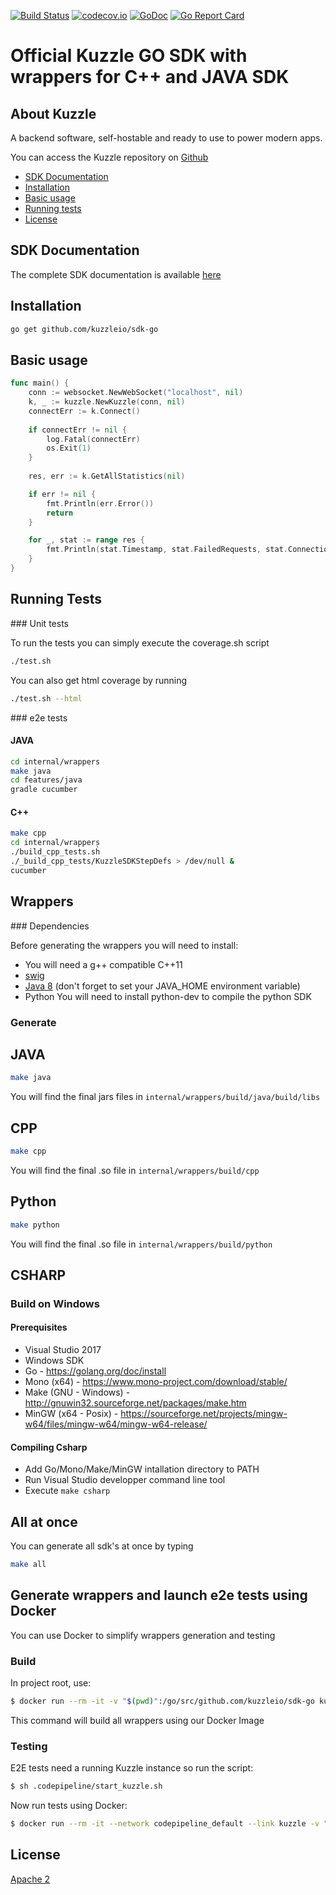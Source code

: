 [![Build Status](https://travis-ci.org/kuzzleio/sdk-go.svg?branch=master)](https://travis-ci.org/kuzzleio/sdk-go) [![codecov.io](http://codecov.io/github/kuzzleio/sdk-php/coverage.svg?branch=master)](http://codecov.io/github/kuzzleio/sdk-go?branch=master) [![GoDoc](https://godoc.org/github.com/kuzzleio/sdk-go?status.svg)](https://godoc.org/github.com/kuzzleio/sdk-go)
[![Go Report Card](https://goreportcard.com/badge/github.com/kuzzleio/sdk-go)](https://goreportcard.com/report/github.com/kuzzleio/sdk-go)

Official Kuzzle GO SDK with wrappers for C++ and JAVA SDK
======

## About Kuzzle

A backend software, self-hostable and ready to use to power modern apps.

You can access the Kuzzle repository on [Github](https://github.com/kuzzleio/kuzzle)

* [SDK Documentation](https://godoc.org/github.com/kuzzleio/sdk-go)
* [Installation](#installation)
* [Basic usage](#basic-usage)
* [Running tests](#tests)
* [License](#license)

## SDK Documentation

The complete SDK documentation is available [here](http://docs.kuzzle.io/sdk-reference/)

## Installation

````sh
go get github.com/kuzzleio/sdk-go
````

## Basic usage

````go
func main() {
    conn := websocket.NewWebSocket("localhost", nil)
    k, _ := kuzzle.NewKuzzle(conn, nil)
    connectErr := k.Connect()
	
    if connectErr != nil {
		log.Fatal(connectErr)
		os.Exit(1)
    }
    
    res, err := k.GetAllStatistics(nil)

    if err != nil {
        fmt.Println(err.Error())
        return
    }

    for _, stat := range res {
        fmt.Println(stat.Timestamp, stat.FailedRequests, stat.Connections, stat.CompletedRequests, stat.OngoingRequests)
    }
}


````

## <a name="tests"></a> Running Tests

### Unit tests

To run the tests you can simply execute the coverage.sh script
```sh
./test.sh
```

You can also get html coverage by running
```sh
./test.sh --html
```
### e2e tests

#### JAVA

```sh
cd internal/wrappers
make java
cd features/java
gradle cucumber
```

#### C++

```sh
make cpp
cd internal/wrappers
./build_cpp_tests.sh̀
./_build_cpp_tests/KuzzleSDKStepDefs > /dev/null &
cucumber
```



## Wrappers

### Dependencies

Before generating the wrappers you will need to install:

- You will need a g++ compatible C++11
- [swig](www.swig.org)
- [Java 8](http://www.oracle.com/technetwork/java/javase/downloads/jdk8-downloads-2133151.html) (don't forget to set your JAVA_HOME environment variable)
- Python You will need to install python-dev to compile the python SDK

### Generate

## JAVA

```sh
make java
```

You will find the final jars files in `internal/wrappers/build/java/build/libs`

## CPP

```sh
make cpp
```
You will find the final .so file in `internal/wrappers/build/cpp`

## Python
```sh
make python
```
You will find the final .so file in `internal/wrappers/build/python`

## CSHARP

### Build on Windows

#### Prerequisites
- Visual Studio 2017
- Windows SDK
- Go - https://golang.org/doc/install
- Mono (x64) - https://www.mono-project.com/download/stable/
- Make (GNU - Windows) - http://gnuwin32.sourceforge.net/packages/make.htm
- MinGW (x64 - Posix) - https://sourceforge.net/projects/mingw-w64/files/mingw-w64/mingw-w64-release/

#### Compiling Csharp
- Add Go/Mono/Make/MinGW intallation directory to PATH
- Run Visual Studio developper command line tool
- Execute `make csharp`

## All at once

You can generate all sdk's at once by typing

```sh
make all
```

## Generate wrappers and launch e2e tests using Docker

You can use Docker to simplify wrappers generation and testing

### Build

In project root, use:

```bash
$ docker run --rm -it -v "$(pwd)":/go/src/github.com/kuzzleio/sdk-go kuzzleio/sdk-cross:amd64 /build.sh
```

This command will build all wrappers using our Docker Image

### Testing

E2E tests need a running Kuzzle instance so run the script:

```bash
$ sh .codepipeline/start_kuzzle.sh
```

Now run tests using Docker:

```bash
$ docker run --rm -it --network codepipeline_default --link kuzzle -v "$(pwd)":/go/src/github.com/kuzzleio/sdk-go kuzzleio/sdk-cross:amd64 /test.sh
```

## License

[Apache 2](LICENSE.md)

